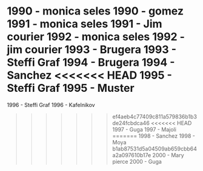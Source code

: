 1990 - monica seles
1990 - gomez
1991 - monica seles
1991 - Jim courier
1992 - monica seles
1992 - jim courier
1993 - Brugera
1993 - Steffi Graf
1994 - Brugera
1994 - Sanchez
<<<<<<< HEAD
1995 - Steffi Graf
1995 - Muster
=======
1996 - Steffi Graf
1996 - Kafelnikov
>>>>>>> ef4aeb4c77409c811a579836b1b3de24fcbdca46
<<<<<<< HEAD
1997 - Guga
1997 - Majoli
=======
1998 - Sanchez
1998 - Moya
>>>>>>> b1ab87531d5a04509ab659cbb64a2a097610b17e
2000 - Mary pierce
2000 - Guga
